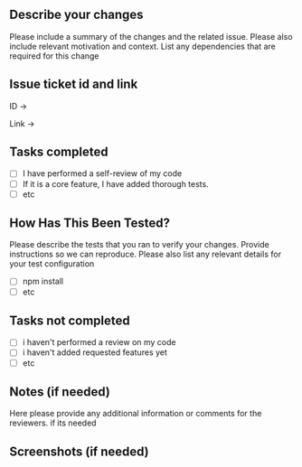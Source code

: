 ## Describe your changes

Please include a summary of the changes and the related issue. Please also include relevant motivation and context. List any dependencies that are required for this change

## Issue ticket id and link

ID ->

Link ->

## Tasks completed

- [ ] I have performed a self-review of my code
- [ ] If it is a core feature, I have added thorough tests.
- [ ] etc

## How Has This Been Tested?

Please describe the tests that you ran to verify your changes. Provide instructions so we can reproduce. Please also list any relevant details for your test configuration

- [ ] npm install
- [ ] etc

## Tasks not completed

- [ ] i haven't performed a review on my code
- [ ] i haven't added requested features yet
- [ ] etc

## Notes (if needed)

Here please provide any additional information or comments for the reviewers. if its needed

## Screenshots (if needed)
